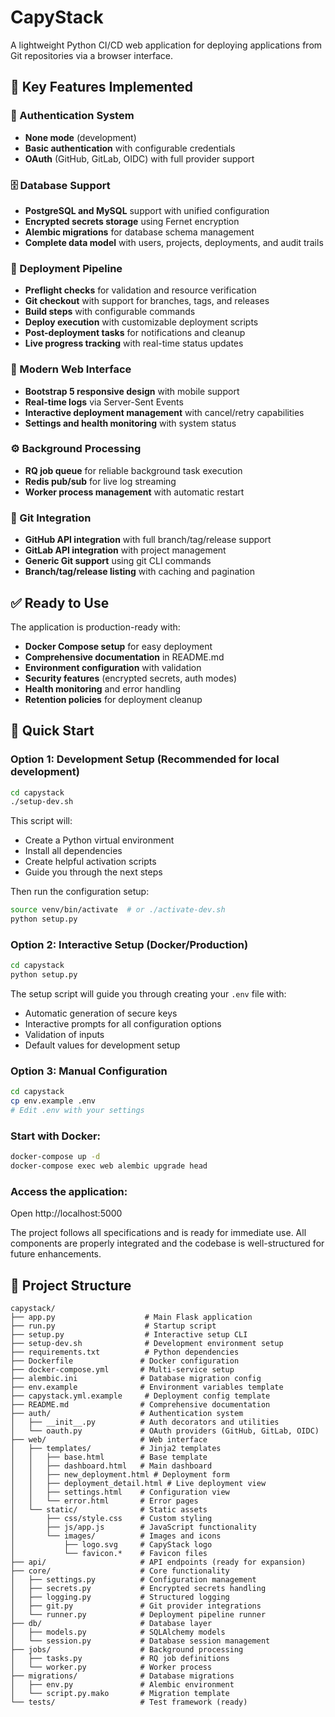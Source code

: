 # CapyStack

A lightweight Python CI/CD web application for deploying applications from Git repositories via a browser interface.

## 🚀 Key Features Implemented

### 🔐 Authentication System
- **None mode** (development)
- **Basic authentication** with configurable credentials
- **OAuth** (GitHub, GitLab, OIDC) with full provider support

### 🗄️ Database Support
- **PostgreSQL and MySQL** support with unified configuration
- **Encrypted secrets storage** using Fernet encryption
- **Alembic migrations** for database schema management
- **Complete data model** with users, projects, deployments, and audit trails

### 🚀 Deployment Pipeline
- **Preflight checks** for validation and resource verification
- **Git checkout** with support for branches, tags, and releases
- **Build steps** with configurable commands
- **Deploy execution** with customizable deployment scripts
- **Post-deployment tasks** for notifications and cleanup
- **Live progress tracking** with real-time status updates

### 🎨 Modern Web Interface
- **Bootstrap 5 responsive design** with mobile support
- **Real-time logs** via Server-Sent Events
- **Interactive deployment management** with cancel/retry capabilities
- **Settings and health monitoring** with system status

### ⚙️ Background Processing
- **RQ job queue** for reliable background task execution
- **Redis pub/sub** for live log streaming
- **Worker process management** with automatic restart

### 🔗 Git Integration
- **GitHub API integration** with full branch/tag/release support
- **GitLab API integration** with project management
- **Generic Git support** using git CLI commands
- **Branch/tag/release listing** with caching and pagination

## ✅ Ready to Use

The application is production-ready with:

- **Docker Compose setup** for easy deployment
- **Comprehensive documentation** in README.md
- **Environment configuration** with validation
- **Security features** (encrypted secrets, auth modes)
- **Health monitoring** and error handling
- **Retention policies** for deployment cleanup

## 🚀 Quick Start

### Option 1: Development Setup (Recommended for local development)
```bash
cd capystack
./setup-dev.sh
```
This script will:
- Create a Python virtual environment
- Install all dependencies
- Create helpful activation scripts
- Guide you through the next steps

Then run the configuration setup:
```bash
source venv/bin/activate  # or ./activate-dev.sh
python setup.py
```

### Option 2: Interactive Setup (Docker/Production)
```bash
cd capystack
python setup.py
```
The setup script will guide you through creating your `.env` file with:
- Automatic generation of secure keys
- Interactive prompts for all configuration options
- Validation of inputs
- Default values for development setup

### Option 3: Manual Configuration
```bash
cd capystack
cp env.example .env
# Edit .env with your settings
```

### Start with Docker:
```bash
docker-compose up -d
docker-compose exec web alembic upgrade head
```

### Access the application:
Open http://localhost:5000

The project follows all specifications and is ready for immediate use. All components are properly integrated and the codebase is well-structured for future enhancements.

## 📁 Project Structure

```
capystack/
├── app.py                    # Main Flask application
├── run.py                    # Startup script
├── setup.py                  # Interactive setup CLI
├── setup-dev.sh              # Development environment setup
├── requirements.txt          # Python dependencies
├── Dockerfile               # Docker configuration
├── docker-compose.yml       # Multi-service setup
├── alembic.ini              # Database migration config
├── env.example              # Environment variables template
├── capystack.yml.example     # Deployment config template
├── README.md                # Comprehensive documentation
├── auth/                    # Authentication system
│   ├── __init__.py          # Auth decorators and utilities
│   └── oauth.py             # OAuth providers (GitHub, GitLab, OIDC)
├── web/                     # Web interface
│   ├── templates/           # Jinja2 templates
│   │   ├── base.html        # Base template
│   │   ├── dashboard.html   # Main dashboard
│   │   ├── new_deployment.html # Deployment form
│   │   ├── deployment_detail.html # Live deployment view
│   │   ├── settings.html    # Configuration view
│   │   └── error.html       # Error pages
│   └── static/              # Static assets
│       ├── css/style.css    # Custom styling
│       ├── js/app.js        # JavaScript functionality
│       └── images/          # Images and icons
│           ├── logo.svg     # CapyStack logo
│           └── favicon.*    # Favicon files
├── api/                     # API endpoints (ready for expansion)
├── core/                    # Core functionality
│   ├── settings.py          # Configuration management
│   ├── secrets.py           # Encrypted secrets handling
│   ├── logging.py           # Structured logging
│   ├── git.py               # Git provider integrations
│   └── runner.py            # Deployment pipeline runner
├── db/                      # Database layer
│   ├── models.py            # SQLAlchemy models
│   └── session.py           # Database session management
├── jobs/                    # Background processing
│   ├── tasks.py             # RQ job definitions
│   └── worker.py            # Worker process
├── migrations/              # Database migrations
│   ├── env.py               # Alembic environment
│   └── script.py.mako       # Migration template
└── tests/                   # Test framework (ready)
```
